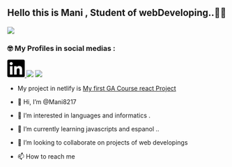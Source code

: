 
## Hello this is Mani , Student of webDeveloping..🤝🤖 
<img src="https://cdn.ucberkeleybootcamp.com/wp-content/uploads/sites/106/2020/03/Web-Developer-Bootcamp-San-Francisco.jpeg" align="center">

### 🤓 My Profiles in social medias : <br>
 <a href="https://www.linkedin.com/in/mohammadreza-shidfar-4bb078134" target="blank" >
 <img src="https://raw.githubusercontent.com/Mani8217/Mani8217/601e4c622d833d1b712e7a152fb739f3850b0fcc/images/linkedin.svg" height="40">
 </a>
<a href="#"> <img src="https://as2.ftcdn.net/v2/jpg/01/15/63/37/1000_F_115633770_eW4YFq7wORcielto9JPDsqAKys7Y54HZ.jpg" height="40"></a>
<a href="#"> 
 <img src="https://as2.ftcdn.net/v2/jpg/01/15/66/41/1000_F_115664158_kl9MJjqpe6dJecNWZnOkbd4Y8PO1fFmF.jpg" height="40"></a>

-  My project in netlify is [My first GA Course react Project](https://fewd-es-mani-final.netlify.app/)






- 👋 Hi, I’m @Mani8217
- 👀 I’m interested in languages and informatics . 
- 🌱 I’m currently learning javascripts and espanol ..
- 💞️ I’m looking to collaborate on projects of web developings
- 📫 How to reach me 


<!---
Mani8217/Mani8217 is a ✨ special ✨ repository because its `README.md` (this file) appears on your GitHub profile.
You can click the Preview link to take a look at your changes.
--->
